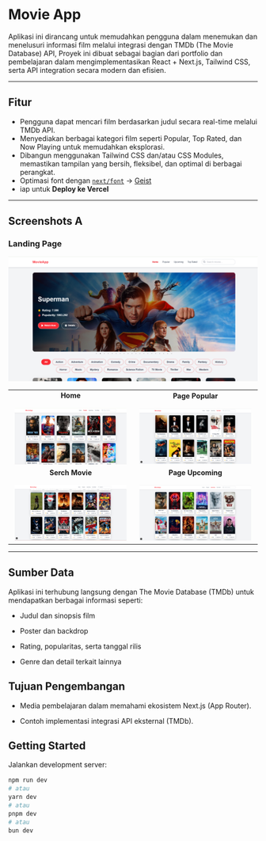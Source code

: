 # Movie App

Aplikasi ini dirancang untuk memudahkan pengguna dalam menemukan dan menelusuri informasi film melalui integrasi dengan TMDb (The Movie Database) API, Proyek ini dibuat sebagai bagian dari portfolio dan pembelajaran dalam mengimplementasikan React + Next.js, Tailwind CSS, serta API integration secara modern dan efisien.

---

## Fitur
- Pengguna dapat mencari film berdasarkan judul secara real-time melalui TMDb API.
- Menyediakan berbagai kategori film seperti Popular, Top Rated, dan Now Playing untuk memudahkan eksplorasi.
- Dibangun menggunakan Tailwind CSS dan/atau CSS Modules, memastikan tampilan yang bersih, fleksibel, dan optimal di berbagai perangkat.
- Optimasi font dengan [`next/font`](https://nextjs.org/docs/app/building-your-application/optimizing/fonts) → [Geist](https://vercel.com/font)
- iap untuk **Deploy ke Vercel**

---

## Screenshots A

### Landing Page
![Tampilan Project](./github/landingPage.png)



<table align="center">
  <tr>
    <td align="center" width="50%">
      <strong>Home</strong><br><br>
      <img src="./github/popular.png" width="95%" alt="Home">
    </td>
    <td align="center" width="50%">
      <strong>Page Popular</strong><br><br>
      <img src="./github/top.PNG" width="95%" alt="Login">
    </td>
  </tr>
  <tr>
    <td align="center" width="50%">
      <strong>Serch Movie</strong><br><br>
      <img src="./github/serch.PNG" width="95%" alt="Dashboard">
    </td>
    <td align="center" width="50%">
      <strong>Page Upcoming</strong><br><br>
      <img src="./github/upcoming.PNG" width="95%" alt="Detail Seminar">
    </td>
  </tr>
  
</table>


---

## Sumber Data

Aplikasi ini terhubung langsung dengan The Movie Database (TMDb) untuk mendapatkan berbagai informasi seperti:

- Judul dan sinopsis film

- Poster dan backdrop

- Rating, popularitas, serta tanggal rilis

- Genre dan detail terkait lainnya


## Tujuan Pengembangan

- Media pembelajaran dalam memahami ekosistem Next.js (App Router).

- Contoh implementasi integrasi API eksternal (TMDb).


## Getting Started

Jalankan development server:

```bash
npm run dev
# atau
yarn dev
# atau
pnpm dev
# atau
bun dev
